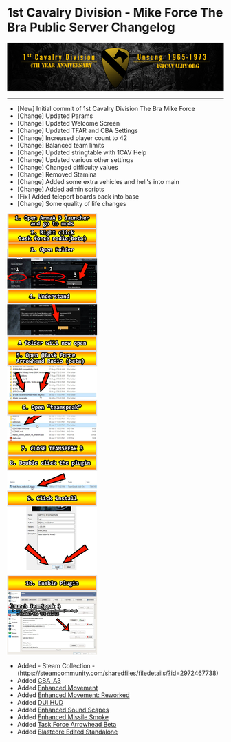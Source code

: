 # 1st Cavalry Division - Mike Force The Bra Public Server Changelog

[![1Cav-Anniversary-logo](/assets/alt_1stCAV.png)](https://1stcavalry.org)

***
+	[New] Initial commit of 1st Cavalry Division The Bra Mike Force
+	[Change] Updated Params
+	[Change] Updated Welcome Screen
+	[Change] Updated TFAR and CBA Settings
+	[Change] Increased player count to 42
+	[Change] Balanced team limits
+	[Change] Updated stringtable with 1CAV Help
+	[Change] Updated various other settings
+	[Change] Changed difficulty values
+	[Change] Removed Stamina
+	[Change] Added some extra vehicles and heli's into main
+	[Change] Added admin scripts
+	[Fix] Added teleport boards back into base
+ [Change] Some quality of life changes


![TFAR TS Install Infographic](/assets/tfar-ts-install.jpg)

+ Added - Steam Collection - (https://steamcommunity.com/sharedfiles/filedetails/?id=2972467738)
+ Added [CBA_A3](https://steamcommunity.com/workshop/filedetails/?id=450814997)
+ Added [Enhanced Movement](https://steamcommunity.com/workshop/filedetails/?id=333310405)
+ Added [Enhanced Movement: Reworked](https://steamcommunity.com/sharedfiles/filedetails/?id=2034363662)
+ Added [DUI HUD](https://steamcommunity.com/workshop/filedetails/?id=1638341685)
+ Added [Enhanced Sound Scapes](https://steamcommunity.com/sharedfiles/filedetails/?id=825179978)
+ Added [Enhanced Missile Smoke](https://steamcommunity.com/sharedfiles/filedetails/?id=1484261993)
+ Added [Task Force Arrowhead Beta](https://steamcommunity.com/sharedfiles/filedetails/?id=894678801)
+ Added [Blastcore Edited Standalone](https://steamcommunity.com/sharedfiles/filedetails/?id=767380317)
